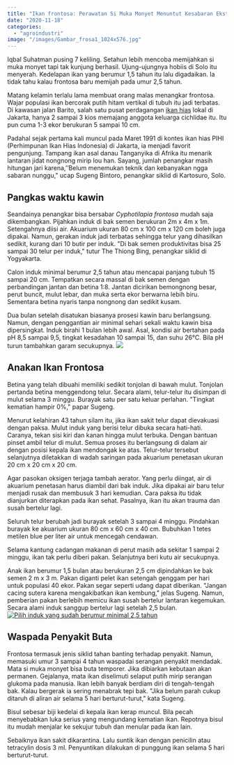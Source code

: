 ```yaml
---
title: "Ikan frontosa: Perawatan Si Muka Monyet Menuntut Kesabaran Ekstra"
date: "2020-11-18"
categories: 
  - "agroindustri"
image: "/images/Gambar_frosa1_1024x576.jpg"
---
```


Iqbal Suhatman pusing 7 keliling. Setahun lebih mencoba memijahkan si muka monyet tapi tak kunjung berhasil. Ujung-ujungnya hobiis di Solo itu menyerah. Kedelapan ikan yang berumur 1,5 tahun itu lalu digadaikan. Ia tidak tahu kalau frontosa baru memijah pada umur 2,5 tahun.

Matang kelamin terlalu lama membuat orang malas menangkar frontosa. Wajar populasi ikan bercorak putih hitam vertikal di tubuh itu jadi terbatas. Di kawasan jalan Barito, salah satu pusat perdagangan [ikan hias](http://localhost/mitra/ikan-hias "ikan hias") lokal di Jakarta, hanya 2 sampai 3 kios memajang anggota keluarga cichlidae itu. Itu pun cuma 1-3 ekor berukuran 5 sampai 10 cm.

Padahal sejak pertama kali muncul pada Maret 1991 di kontes ikan hias PIHI (Perhimpunan Ikan Hias Indonesia) di Jakarta, ia menjadi favorit pengunjung. Tampang ikan asal danau Tanganyika di Afrika itu menarik lantaran jidat nongnong mirip lou han. Sayang, jumlah penangkar masih hitungan jari karena,’’Belum menemukan teknik dan kebanyakan ngga sabaran nunggu," ucap Sugeng Bintoro, penangkar siklid di Kartosuro, Solo.

## Pangkas waktu kawin

Seandainya penangkar bisa bersabar _Cyphotilapia frontosa_ mudah saja dikembangkan. Pijahkan induk di bak semen berukuran 2m x 4m x 1m. Setengahnya diisi air. Akuarium ukuran 80 cm x 100 cm x 120 cm boleh juga dipakai. Namun, gerakan induk jadi terbatas sehingga telur yang dihasilkan sedikit, kurang dari 10 butir per induk. "Di bak semen produktivitas bisa 25 sampai 30 telur per induk," tutur The Thiong Bing, penangkar siklid di Yogyakarta.

Calon induk minimal berumur 2,5 tahun atau mencapai panjang tubuh 15 sampai 20 cm. Tempatkan secara massal di bak semen dengan perbandingan jantan dan betina 1:8. Jantan dicirikan bemongnong besar, perut buncit, mulut lebar, dan muka serta ekor berwarna lebih biru. Sementara betina nyaris tanpa nongnong dan sedikit kusam.

Dua bulan setelah disatukan biasanya prosesi kawin baru berlangsung. Namun, dengan penggantian air minimal sehari sekali waktu kawin bisa dipersingkat. Induk birahi 1 bulan lebih awal. Asal, kondisi air bertahan pada pH 8,5 sampai 9,5, tingkat kesadahan 10 sampai 15, dan suhu 26°C. Bila pH turun tambahkan garam secukupnya. [![](/images/ikan-frontosa-300x169.jpg)](http://localhost/mitra/wp-content/uploads/2020/11/ikan-frontosa.jpg)

## Anakan Ikan Frontosa

Betina yang telah dibuahi memiliki sedikit tonjolan di bawah mulut. Tonjolan pertanda betina menggendong telur. Secara alami, telur-telur itu disimpan di mulut selama 3 minggu. Burayak satu per satu keluar perlahan. "Tingkat kematian hampir 0%," papar Sugeng.

Menurut kelahiran 43 tahun silam itu, jika ikan sakit telur dapat dievakuasi dengan paksa. Mulut induk yang berisi telur dibuka secara hati-hati. Caranya, tekan sisi kiri dan kanan hingga mulut terbuka. Dengan bantuan pinset ambil telur di mulut. Semua proses itu berlangsung di dalam air dengan posisi kepala ikan mendongak ke atas. Telur-telur tersebut selanjutnya diletakkan di wadah saringan pada akuarium penetasan ukuran 20 cm x 20 cm x 20 cm.

Agar pasokan oksigen terjaga tambah aerator. Yang perlu diingat, air di akuarium penetasan harus diambil dari bak induk. Jika dipakai air baru telur menjadi rusak dan membusuk 3 hari kemudian. Cara paksa itu tidak dianjurkan diterapkan pada ikan sehat. Pasalnya, ikan itu akan trauma dan susah bertelur lagi.

Seluruh telur berubah jadi burayak setelah 3 sampai 4 minggu. Pindahkan burayak ke akuarium ukuran 80 cm x 60 cm x 40 cm. Bubuhkan 1 tetes metilen blue per liter air untuk mencegah cendawan.

Selama kantung cadangan makanan di perut masih ada sekitar 1 sampai 2 minggu, ikan tak perlu diberi pakan. Selanjutnya beri kutu air secukupnya.

Anak ikan berumur 1,5 bulan atau berukuran 2,5 cm dipindahkan ke bak semen 2 m x 3 m. Pakan diganti pelet ikan setengah genggam per hari untuk populasi 40 ekor. Pakan segar seperti udang dapat diberikan. "Jangan cacing sutera karena mengakibatkan ikan kembung," jelas Sugeng. Namun, pemberian pakan berlebih memicu ikan susah bertelur lantaran kegemukan. Secara alami induk sanggup bertelur lagi setelah 2,5 bulan. [![Pilih induk yang sudah berumur minimal 2,5 tahun](/images/frontosa-300x169.jpg)](http://localhost/mitra/wp-content/uploads/2020/11/frontosa.jpg)

## Waspada Penyakit Buta

Frontosa termasuk jenis siklid tahan banting terhadap penyakit. Namun, memasuki umur 3 sampai 4 tahun waspadai serangan penyakit mendadak. Mata si muka monyet bisa buta temporer. Jika dibiarkan kebutaan akan permanen. Gejalanya, mata ikan diselimuti selaput putih mirip serangan glukoma pada manusia. Ikan lebih banyak berdiam diri di tengah-tengah bak. Kalau bergerak ia sering menabrak tepi bak. "Jika belum parah cukup ditaruh di aliran air selama 5 hari berturut-turut," kata Sugeng.

Bisul sebesar biji kedelai di kepala ikan kerap muncul. Bila pecah menyebabkan luka serius yang mengundang kematian ikan. Repotnya bisul itu mudah menjalar ke sekujur tubuh dan menular pada ikan lain.

Sebaiknya ikan sakit dikarantina. Lalu suntik ikan dengan penicilin atau tetracylin dosis 3 ml. Penyuntikan dilakukan di punggung ikan selama 5 hari berturut-turut.
